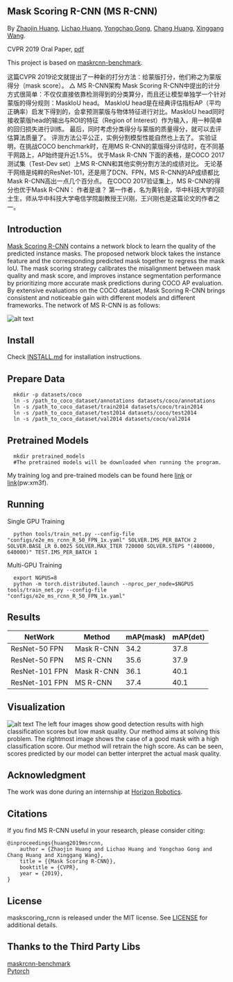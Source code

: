 Mask Scoring R-CNN (MS R-CNN)
-----------------
By [Zhaojin Huang](https://github.com/zjhuang22), [Lichao Huang](https://scholar.google.com/citations?user=F2e_jZMAAAAJ&hl=en), [Yongchao Gong](https://dblp.org/pers/hd/g/Gong:Yongchao), [Chang Huang](https://scholar.google.com/citations?user=IyyEKyIAAAAJ&hl=zh-CN), [Xinggang Wang](http://www.xinggangw.info/index.htm).

CVPR 2019 Oral Paper, [pdf](http://openaccess.thecvf.com/content_CVPR_2019/papers/Huang_Mask_Scoring_R-CNN_CVPR_2019_paper.pdf)

This project is based on [maskrcnn-benchmark](https://github.com/facebookresearch/maskrcnn-benchmark).


这篇CVPR 2019论文就提出了一种新的打分方法：给蒙版打分，他们称之为蒙版得分（mask score）。
△ MS R-CNN架构
Mask Scoring R-CNN中提出的计分方式很简单：不仅仅直接依靠检测得到的分类算分，而且还让模型单独学一个针对蒙版的得分规则：MaskIoU head。
MaskIoU head是在经典评估指标AP（平均正确率）启发下得到的，会拿预测蒙版与物体特征进行对比。MaskIoU head同时接收蒙版head的输出与ROI的特征（Region of Interest）作为输入，用一种简单的回归损失进行训练。
最后，同时考虑分类得分与蒙版的质量得分，就可以去评估算法质量了。
评测方法公平公正，实例分割模型性能自然也上去了。
实验证明，在挑战COCO benchmark时，在用MS R-CNN的蒙版得分评估时，在不同基干网路上，AP始终提升近1.5%。
优于Mask R-CNN
下面的表格，是COCO 2017测试集（Test-Dev set）上MS R-CNN和其他实例分割方法的成绩对比。
无论基干网络是纯粹的ResNet-101，还是用了DCN、FPN，MS R-CNN的AP成绩都比Mask R-CNN高出一点几个百分点。
在COCO 2017验证集上，MS R-CNN的得分也优于Mask R-CNN：
作者是谁？
第一作者，名为黄钊金，华中科技大学的硕士生，师从华中科技大学电信学院副教授王兴刚，王兴刚也是这篇论文的作者之一。


Introduction
-----------------
[Mask Scoring R-CNN](https://arxiv.org/pdf/1903.00241.pdf) contains a network block to learn the quality of the predicted instance masks. The proposed network block takes the instance feature and the corresponding predicted mask together to regress the mask IoU. The mask scoring strategy calibrates the misalignment between mask quality and mask score, and improves instance segmentation performance by prioritizing more accurate mask predictions during COCO AP evaluation. By extensive evaluations on the COCO dataset, Mask Scoring R-CNN brings consistent and noticeable gain with different models and different frameworks. The network of MS R-CNN is as follows:

![alt text](demo/network.png)


Install
-----------------
  Check [INSTALL.md](INSTALL.md) for installation instructions.


Prepare Data
----------------
```
  mkdir -p datasets/coco
  ln -s /path_to_coco_dataset/annotations datasets/coco/annotations
  ln -s /path_to_coco_dataset/train2014 datasets/coco/train2014
  ln -s /path_to_coco_dataset/test2014 datasets/coco/test2014
  ln -s /path_to_coco_dataset/val2014 datasets/coco/val2014
```


Pretrained Models
---------------
```
  mkdir pretrained_models
  #The pretrained models will be downloaded when running the program.
```
My training log and pre-trained models can be found here [link](https://1drv.ms/f/s!AntfaTaAXHobhkCKfcPPQQfOfFAB) or [link](https://pan.baidu.com/s/192lRQozksu5XwpU9EO5neg)(pw:xm3f).




Running
----------------
Single GPU Training
```
  python tools/train_net.py --config-file "configs/e2e_ms_rcnn_R_50_FPN_1x.yaml" SOLVER.IMS_PER_BATCH 2 SOLVER.BASE_LR 0.0025 SOLVER.MAX_ITER 720000 SOLVER.STEPS "(480000, 640000)" TEST.IMS_PER_BATCH 1
```
Multi-GPU Training
```
  export NGPUS=8
  python -m torch.distributed.launch --nproc_per_node=$NGPUS tools/train_net.py --config-file "configs/e2e_ms_rcnn_R_50_FPN_1x.yaml" 
```


Results
------------
| NetWork  | Method | mAP(mask) | mAP(det)  |
|----------|--------|-----------|-----------|
| ResNet-50 FPN | Mask R-CNN | 34.2 | 37.8 |
| ResNet-50 FPN | MS R-CNN | 35.6 | 37.9 |
| ResNet-101 FPN | Mask R-CNN | 36.1 | 40.1 |
| ResNet-101 FPN | MS R-CNN | 37.4 | 40.1 |



Visualization
-------------
![alt text](demo/demo.png)
The left four images show good detection results with high classification scores but low mask quality. Our method aims at solving this problem. The rightmost image shows the case of a good mask with a high classification score. Our method will retrain the high score. As can be seen, scores predicted by our model can better interpret the actual mask quality.

Acknowledgment
-------------
The work was done during an internship at [Horizon Robotics](http://en.horizon.ai/).

Citations
---------------
If you find MS R-CNN useful in your research, please consider citing:
```
@inproceedings{huang2019msrcnn,
    author = {Zhaojin Huang and Lichao Huang and Yongchao Gong and Chang Huang and Xinggang Wang},
    title = {{Mask Scoring R-CNN}},
    booktitle = {CVPR},
    year = {2019},
}   
```

License
---------------
maskscoring_rcnn is released under the MIT license. See [LICENSE](LICENSE) for additional details.

Thanks to the Third Party Libs
---------------  
[maskrcnn-benchmark](https://github.com/facebookresearch/maskrcnn-benchmark)   
[Pytorch](https://github.com/pytorch/pytorch)   
